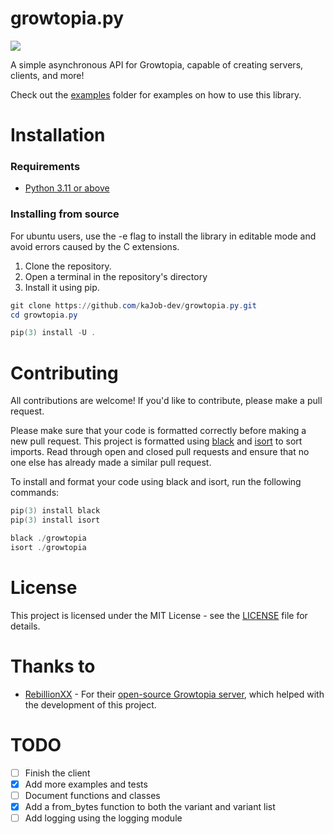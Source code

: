 # growtopia.py
[![](https://discord.com/api/guilds/1009905646897999913/embed.png)](https://discord.gg/3RYSVwBCQC)

A simple asynchronous API for Growtopia, capable of creating servers, clients, and more!

Check out the [examples](examples) folder for examples on how to use this library.

# Installation
### Requirements
- [Python 3.11 or above](https://www.python.org/downloads/)

### Installing from source
For ubuntu users, use the -e flag to install the library in editable mode and avoid errors caused by the C extensions.


1. Clone the repository.
2. Open a terminal in the repository's directory
3. Install it using pip.

```powershell
git clone https://github.com/kaJob-dev/growtopia.py.git
cd growtopia.py

pip(3) install -U .
```

# Contributing
All contributions are welcome! If you'd like to contribute, please make a pull request.

Please make sure that your code is formatted correctly before making a new pull request. This project is formatted using [black](https://black.readthedocs.io/en/stable/) and [isort](https://pycqa.github.io/isort/) to sort imports. Read through open and closed pull requests and ensure that no one else has already made a similar pull request.

To install and format your code using black and isort, run the following commands:

```powershell
pip(3) install black
pip(3) install isort
```

```powershell
black ./growtopia
isort ./growtopia
```

# License
This project is licensed under the MIT License - see the [LICENSE](LICENSE) file for details.

# Thanks to
- [RebillionXX](https://github.com/RebillionXX) - For their [open-source Growtopia server](https://github.com/RebillionXX/GrowtopiaServer), which helped with the development of this project.

# TODO
- [ ] Finish the client
- [x] Add more examples and tests
- [ ] Document functions and classes
- [x] Add a from_bytes function to both the variant and variant list
- [ ] Add logging using the logging module